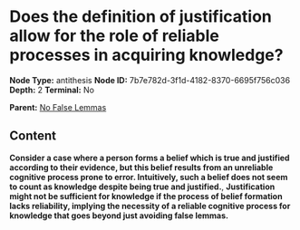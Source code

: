 # Does the definition of justification allow for the role of reliable processes in acquiring knowledge?

**Node Type:** antithesis
**Node ID:** 7b7e782d-3f1d-4182-8370-6695f756c036
**Depth:** 2
**Terminal:** No

**Parent:** [No False Lemmas](no-false-lemmas.md)

## Content

**Consider a case where a person forms a belief which is true and justified according to their evidence, but this belief results from an unreliable cognitive process prone to error. Intuitively, such a belief does not seem to count as knowledge despite being true and justified.**, **Justification might not be sufficient for knowledge if the process of belief formation lacks reliability, implying the necessity of a reliable cognitive process for knowledge that goes beyond just avoiding false lemmas.**
